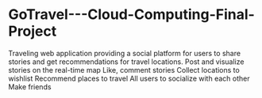 # GoTravel---Cloud-Computing-Final-Project
Traveling web application providing a social platform for users to share stories and get recommendations for travel locations. Post and visualize stories on the real-time map Like, comment stories Collect locations to wishlist Recommend places to travel All users to socialize with each other Make friends

